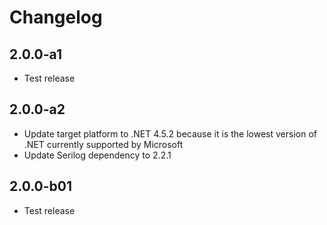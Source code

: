# Changelog

## 2.0.0-a1

* Test release

## 2.0.0-a2

* Update target platform to .NET 4.5.2 because it is the lowest version of .NET currently supported by Microsoft
* Update Serilog dependency to 2.2.1

## 2.0.0-b01

* Test release